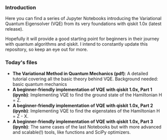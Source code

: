### Introduction

Here you can find a series of Jupyter Notebooks introducing the Variational Quantum Eigensolver (VQE) from its very foundations with qiskit 1.0x (latest release). 

Hopefully it will provide a good starting point for beginners in their journey with quantum algorithms and qiskit. I intend to constantly update this repository, so keep an eye out for more.

### Today's files

- **The Variational Method in Quantum Mechanics (pdf)**: A detailed tutorial covering all the basic theory behind VQE. Background needed: basic quantum mechanics
- **A beginner-friendly implementation of VQE with qiskit 1.0x, Part 1 (ipynb)**: Implementing VQE to find the ground state of the Hamiltonian H = Z.
- **A beginner-friendly implementation of VQE with qiskit 1.0x, Part 2 (ipynb)**: Implementing VQE to find the eigenstates of the Hamiltonian H = Z - X.
- **A beginner-friendly implementation of VQE with qiskit 1.0x, Part 3 (ipynb)**: The same cases of the last Notebooks but with more advanced and scalable(!) tools, like functions and SciPy optimizers.
